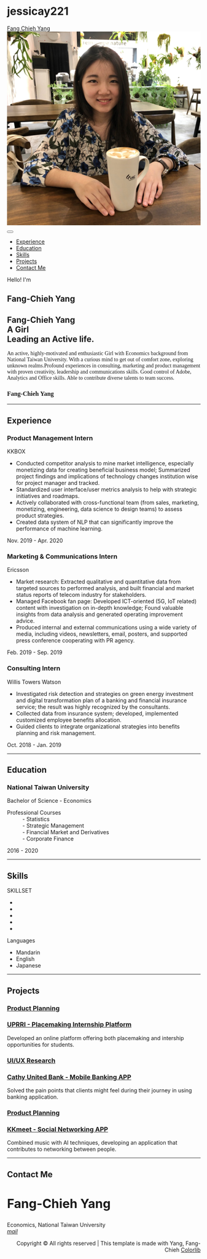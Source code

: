 # jessicay221
<!DOCTYPE html>
<html lang="en">

<head>
    <meta charset="utf-8" />
    <meta name="viewport" content="width=device-width, initial-scale=1, shrink-to-fit=no" />
    <meta name="description" content="" />
    <meta name="author" content="" />
    <title>Fang Chieh Yang</title>
    <link rel="icon" type="image/x-icon" href="assets/img/bitbug_favicon.ico" />
    <!-- Font Awesome icons (free version)-->
    <script src="https://use.fontawesome.com/releases/v5.13.0/js/all.js" crossorigin="anonymous"></script>
    <!-- Google fonts-->
    <link href="https://fonts.googleapis.com/css?family=Poppins:300,400,500,600,700" rel="stylesheet">
    <link href="https://fonts.googleapis.com/css?family=Montserrat:300,400,500,700" rel="stylesheet">
    <link href="https://fonts.googleapis.com/css?family=Herr+Von+Muellerhoff" rel="stylesheet">
    <!-- Core theme CSS (includes Bootstrap)-->
    <link href="Fang-Chieh-Resume/css/fang.css" rel="stylesheet" />
    <link rel="stylesheet" href="https://fonts.googleapis.com/icon?family=Material+Icons">
    <link rel="stylesheet" href="css/open-iconic-bootstrap.min.css">
    <link rel="stylesheet" href="css/animate.css">
    <link rel="stylesheet" href="css/owl.carousel.min.css">
    <link rel="stylesheet" href="css/owl.theme.default.min.css">
    <link rel="stylesheet" href="css/magnific-popup.css">
    <link rel="stylesheet" href="css/aos.css">
    <link rel="stylesheet" href="css/ionicons.min.css">
    <link rel="stylesheet" href="css/bootstrap-datepicker.css">
    <link rel="stylesheet" href="css/jquery.timepicker.css">
    <link rel="stylesheet" href="css/flaticon.css">
    <link rel="stylesheet" href="css/icomoon.css">

</head>

<body id="page-top">
    <!-- Navigation-->
    <nav class="navbar navbar-expand-lg navbar-dark bg-primary fixed-top" id="sideNav" style="background-image: url(images/bg_4.jpg);background-size: cover;background-position: center;">
        <a class="navbar-brand js-scroll-trigger" href="#page-top"><span class="d-block d-lg-none">Fang Chieh
                Yang</span><span class="d-none d-lg-block">
                <img class="img-fluid img-profile rounded-circle mx-auto mb-2" src="images/me.jpg" alt="" />
            </span></a><button class="navbar-toggler" type="button" data-toggle="collapse"
            data-target="#navbarSupportedContent" aria-controls="navbarSupportedContent" aria-expanded="false"
            aria-label="Toggle navigation"><span class="navbar-toggler-icon"></span></button>
        <div class="collapse navbar-collapse" id="navbarSupportedContent">
            <ul class="navbar-nav">
                <li class="nav-item"><a class="nav-link js-scroll-trigger" href="#experience">Experience</a></li>
                <li class="nav-item"><a class="nav-link js-scroll-trigger" href="#education">Education</a></li>
                <li class="nav-item"><a class="nav-link js-scroll-trigger" href="#skills">Skills</a></li>
                <li class="nav-item"><a class="nav-link js-scroll-trigger" href="#projects">Projects</a></li>
                <li class="nav-item"><a class="nav-link js-scroll-trigger" href="#contact">Contact Me</a></li>
            </ul>
        </div>
    </nav>
    <div id="colorlib-main"></div>
    <section class="ftco-section-no-padding bg-light">
				<div class="hero-wrap">
					<div class="overlay"></div>
					<div class="d-flex align-items-center js-fullheight">
						<div class="author-info text p-3 p-md-5">
							<div class="desc">
                        <span class="subheading">Hello! I'm</span>
                        <h1 class="big-letter">Fang-Chieh Yang</h1>
                        <h1 class="mb-4"><span>Fang-Chieh Yang</span><br> A Girl <br><span>Leading an Active
                                life.</span>
                        </h1>
                        <p class="mb-4" style="font-family: Georgia, 'Times New Roman', Times, serif;">An active,
                            highly-motivated and enthusiastic Girl with Economics background from National Taiwan
                            University. With a curious mind to get out of comfort zone, exploring unknown
                            realms.Profound experiences in consulting, marketing and product management with proven
                            creativity, leadership and communications skills. Good control of Adobe, Analytics and
                            Office skills. Able to contribute diverse talents to team success.</p>
                        <h3 class="signature h1" style="font-family: Herr Von Muellerhoff;">Fang-Chieh Yang</h7>
                    </div>
						</div>
                        <div class="author-image text img d-flex">
							<section class="home-slider js-fullheight owl-carousel">
								<div class="slider-item js-fullheight"
									style="background-image: url(images/me2.jpg);">
								</div>
								<div class="slider-item js-fullheight"
									style="background-image:url(images/me4.jpg);">
								</div>
							</section>
						</div>
					</div>
				</div>
			</section>
    <hr class="m-0" />
    <!-- Experience-->
    <section class="resume-section" id="experience">
        <div class="resume-section-content">
            <h2 class="mb-5">Experience</h2>
            <div class="d-flex2 flex-column flex-md-row justify-content-between mb-5">
                <div class="flex-grow-1">
                    <h3 class="mb-0">Product Management Intern</h3>
                    <div class="subheading2 mb-3">KKBOX</div>
                    <ul>
                        <li>Conducted competitor analysis to mine market intelligence, especially monetizing data
                            for creating beneficial business model;
                            Summarized project findings and implications of technology changes institution wise for
                            project manager and tracked.</li>
                        <li>
                            Standardized user interface/user metrics analysis to help with strategic initiatives and
                            roadmaps.
                        </li>
                        <li>
                            Actively collaborated with cross-functional team (from sales, marketing,
                            monetizing, engineering, data science to design teams) to assess product strategies.
                        <li>Created data system of NLP that can significantly improve the performance of
                            machine learning.</li>
                        </li>
                    </ul>
                </div>
                <div class="flex-shrink-0"><span class="text-primary">Nov. 2019 - Apr. 2020</span></div>
            </div>
            <div class="d-flex2 flex-column flex-md-row justify-content-between mb-5">
                <div class="flex-grow-1">
                    <h3 class="mb-0">Marketing & Communications Intern</h3>
                    <div class="subheading2 mb-3">Ericsson</div>
                    <ul>
                        <li>Market research: Extracted qualitative and quantitative data from targeted sources to
                            performed analysis, and built financial and market status reports of telecom industry
                            for stakeholders.</li>
                        <li>
                            Managed Facebook fan page: Developed ICT-oriented (5G, IoT related) content with
                            investigation on in-depth knowledge; Found valuable insights from data analysis and
                            generated operating improvement advice.
                        </li>
                        <li>
                            Produced internal and external communications using a wide variety of media, including
                            videos, newsletters, email, posters, and supported press conference cooperating with PR
                            agency.
                        </li>
                    </ul>
                </div>
                <div class="flex-shrink-0"><span class="text-primary">Feb. 2019 - Sep. 2019</span></div>
            </div>
            <div class="d-flex2 flex-column flex-md-row justify-content-between mb-5">
                <div class="flex-grow-1">
                    <h3 class="mb-0">Consulting Intern</h3>
                    <div class="subheading2 mb-3">Willis Towers Watson</div>
                    <ul>
                        <li>Investigated risk detection and strategies on green energy investment and digital
                            transformation plan of a banking and financial insurance service; the result was highly
                            recognized by the consultants.
                        </li>
                        <li>Collected data from insurance system; developed, implemented customized employee
                            benefits allocation.
                        </li>
                        <li>
                            Guided clients to integrate organizational strategies into benefits planning and risk
                            management.
                        </li>
                    </ul>
                </div>
                <div class="flex-shrink-0"><span class="text-primary">Oct. 2018 - Jan. 2019</span></div>
            </div>
        </div>
    </section>
    <hr class="m-0" />
    <!-- Education-->
    <section class="resume-section" id="education">
        <div class="resume-section-content">
            <h2 class="mb-5">Education</h2>
            <div class="d-flex2 flex-column flex-md-row justify-content-between mb-5">
                <div class="flex-grow-1">
                    <h3 class="mb-0">National Taiwan University</h3>
                    <div class="subheading2 mb-3">Bachelor of Science - Economics</div>
                    <dl>
                        <dt>Professional Courses</dt>
                        <dd>- Statistics<br>- Strategic Management<br>- Financial Market and Derivatives<br>-
                            Corporate Finance<br></dd>
                    </dl>
                </div>
                <div class="flex-shrink-0"><span class="text-primary">2016 - 2020</span></div>
            </div>
        </div>
    </section>
    <hr class="m-0" />
    <!-- Skills-->
    <section class="resume-section" id="skills">
        <div class="resume-section-content">
            <h2 class="mb-5">Skills</h2>
            <div class="subheading2 mb-3">SKILLSET</div>
            <ul class="list-inline dev-icons">
                <li class="list-inline-item"><i class="fab fa-adobe"></i></li>
                <li class="list-inline-item"><i class="fab fa-python"></i></li>
                <li class="list-inline-item"><i class="fab fa-js-square"></i></li>
                <li class="list-inline-item"><i class="fab fa-angular"></i></li>
                <li class="list-inline-item"><i class="fab fa-react"></i></li>
            </ul>
            <div class="subheading2 mb-3">Languages</div>
            <ul>
                <li>
                    Mandarin
                </li>
                <li>
                    English
                </li>
                <li>
                    Japanese
                </li>
            </ul>
        </div>
    </section>
    <hr class="m-0" />
    <!-- projects-->
    <section class="resume-section" id="projects">
        <div class="resume-section-content">
            <h2 class="mb-5">Projects</h2>
            <section class="ftco-section bg-light" id="blog-section">
                <div class="container">
                    <div class="row d-flex">
                        <!-- Project 1 -->
                        <div class="col-md-6 col-lg-4 d-flex ftco-animate">
                            <div class="blog-entry justify-content-end">
                                <div class="project img ftco-animate d-flex justify-content-center align-items-center"
                                    style="background-image: url(images/uprri.jpg);">
                                    <div class="overlay"></div>
                                    <div class="text text-center p-4">
                                        <h3><a href="https://www.youtube.com/embed/LcYfy0S8QmY"
                                                target="_blank">Product Planning</a>
                                        </h3>
                                    </div>
                                </div>
                                <div class="text mt-3 float-right d-block">
                                    <h3 class="heading"><a
                                            href="https://www.youtube.com/embed/LcYfy0S8QmY"
                                            target="_blank">UPRRI - Placemaking Internship Platform</a></h3>
                                    <p>Developed an online platform offering both placemaking and intership opportunities for students.</p>
                                </div>
                            </div>
                        </div>
                        <!-- Project 2 -->
                        <div class="col-md-6 col-lg-4 d-flex ftco-animate">
                            <div class="blog-entry justify-content-end">
                                <div class="project img ftco-animate d-flex justify-content-center align-items-center"
                                    style="background-image: url(images/bank.jpg);">
                                    <div class="overlay"></div>
                                    <div class="text text-center p-4">
                                        <h3><a href="/Fang-Chieh-Resume/project1.html" target="_blank">UI/UX
                                                Research</a>
                                        </h3>
                                    </div>
                                </div>
                                <div class="text mt-3 float-right d-block">
                                    <h3 class="heading"><a
                                            href="https://chiayi-lin.github.io/Stock_Trader/backtest.html"
                                            target="_blank">Cathy United Bank - Mobile Banking APP</a></h3>
                                    <p>Solved the pain points that clients might feel during their journey in using banking application.</p>
                                </div>
                            </div>
                        </div>
                        <!-- Project 3 -->
                        <div class="col-md-6 col-lg-4 d-flex ftco-animate">
                            <div class="blog-entry justify-content-end">
                                <div class="project img ftco-animate d-flex justify-content-center align-items-center"
                                    style="background-image: url(images/kkmeet.jpg);">
                                    <div class="overlay"></div>
                                    <div class="text text-center p-4">
                                        <h3><a href="https://chiayi-lin.github.io/Stock_Trader/backtest.html"
                                                target="_blank">Product Planning</a>
                                        </h3>
                                    </div>
                                </div>
                                <div class="text mt-3 float-right d-block">
                                    <h3 class="heading"><a
                                            href="https://chiayi-lin.github.io/Stock_Trader/backtest.html"
                                            target="_blank">KKmeet - Social Networking APP</a></h3>
                                    <p>Combined music with AI techniques, developing an application that contributes to networking between people.</p>
                                </div>
                            </div>
                        </div>
                    </div>
                </div>
            </section>
        </div>
    </section>
    <hr class="m-0" />
    <!-- contact-->
    <section class="resume-section" id="contact">
        <div class="resume-section-content">
            <h2 class="mb-5">Contact Me</h2>
            <h1 class="mb-0"style= "font-size: xx-large">Fang-Chieh <span class="text-primary">Yang</span></h1>
            <div class="subheading mb-5">Economics, National Taiwan University</div>
            <div class="social-icons">
                <a class="social-icon" href="https://www.linkedin.com/in/yang-fangchieh/"><i
                        class="fab fa-linkedin-in"></i></a>
                <a class="social-icon" href="jessicay221@gmail.com"><i class="material-icons">mail</i></a>
            </div>
        </div>
    </section>
    <div class="row">
        <div class="col-md-12" style="text-align: right;">
            <p>
                <!-- Link back to Colorlib can't be removed. Template is licensed under CC BY 3.0. -->
                Copyright &copy;<script>
                    document.write(new Date().getFullYear());
                </script> All rights reserved | This template is made with Yang, Fang-Chieh
                <a href="https://colorlib.com" target="_blank" style="text-align: right">Colorlib</a>
                <!-- Link back to Colorlib can't be removed. Template is licensed under CC BY 3.0. -->
            </p>
        </div>
    </div>
    </div>
    </footer>
    </div><!-- END COLORLIB-MAIN -->
    </div><!-- END COLORLIB-PAGE -->
    <script src="js/jquery.min.js"></script>
    <script src="js/jquery-migrate-3.0.1.min.js"></script>
    <script src="js/popper.min.js"></script>
    <script src="js/bootstrap.min.js"></script>
    <script src="js/jquery.easing.1.3.js"></script>
    <script src="js/jquery.waypoints.min.js"></script>
    <script src="js/jquery.stellar.min.js"></script>
    <script src="js/owl.carousel.min.js"></script>
    <script src="js/jquery.magnific-popup.min.js"></script>
    <script src="js/aos.js"></script>
    <script src="js/jquery.animateNumber.min.js"></script>
    <script src="js/bootstrap-datepicker.js"></script>
    <script src="js/jquery.timepicker.min.js"></script>
    <script src="js/scrollax.min.js"></script>
    <script src="https://maps.googleapis.com/maps/api/js?key=AIzaSyBVWaKrjvy3MaE7SQ74_uJiULgl1JY0H2s&sensor=false">
    </script>
    <script src="js/google-map.js"></script>
    <script src="js/main.js"></script>

</body>

</html>
